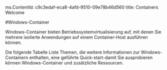 ms.ContentId: c9c3edaf-eca8-4afd-9510-09e78b46d560
title: Containers Welcome

#Windows-Container

Windows-Container bieten Betriebssystemvirtualisierung auf, mit denen Sie mehrere isolierte Anwendungen auf einem Container-Host ausführen können.

Die folgende Tabelle Liste Themen, die weitere Informationen zur Windows-Containern enthalten, eine geführte Quick-start-damit Sie ausprobieren können Windows-Container und zusätzliche Ressourcen.


